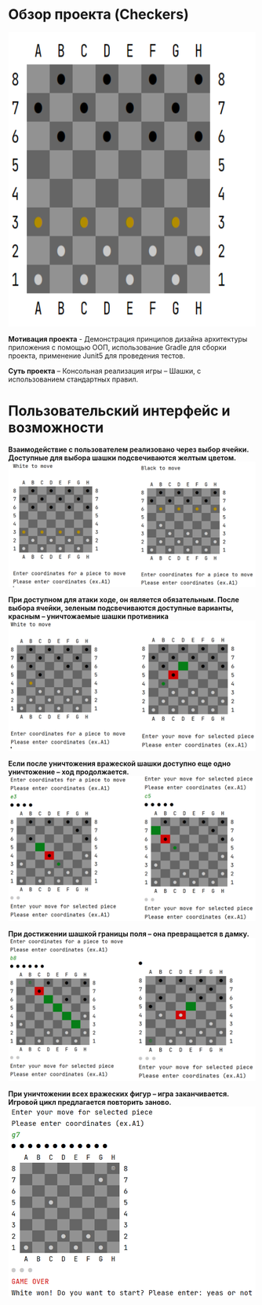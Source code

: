 #                                                              Обзор проекта (Checkers)
<p align="center"> <img width="600" height="600" src="https://github.com/AleksandrKamen/Checkers/blob/master/Demo/%D0%A1%D0%BD%D0%B8%D0%BC%D0%BE%D0%BA.PNG"> </p>

**Мотивация проекта** - Демонстрация принципов дизайна архитектуры приложения с помощью ООП, использование Gradle для сборки проекта, применение Junit5 для проведения тестов.

**Суть проекта** – Консольная реализация игры – Шашки, с использованием  стандартных правил.

#                                                        Пользовательский интерфейс  и возможности 
 **Взаимодействие с пользователем реализовано через выбор ячейки.  Доступные для выбора шашки подсвечиваются желтым цветом.** 
                                  ![Image alt](https://github.com/AleksandrKamen/Checkers/blob/master/Demo/1.PNG)  
                                  
 **При доступном для атаки ходе, он является обязательным. После выбора ячейки, зеленым подсвечиваются доступные варианты, красным – уничтожаемые шашки противника**   
                                 ![Image alt](https://github.com/AleksandrKamen/Checkers/blob/master/Demo/2.PNG)  
                                 
 **Если после уничтожения вражеской шашки доступно еще одно уничтожение – ход продолжается.**
                                  ![Image alt](https://github.com/AleksandrKamen/Checkers/blob/master/Demo/3.PNG)  
                                   
**При достижении шашкой границы поля – она превращается в дамку.**
                                   ![Image alt](https://github.com/AleksandrKamen/Checkers/blob/master/Demo/4.PNG) 
                                   
 **При уничтожении всех вражеских фигур – игра заканчивается. Игровой цикл предлагается повторить заново.**
                                  ![Image alt](https://github.com/AleksandrKamen/Checkers/blob/master/Demo/Снимок7.PNG) 
